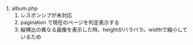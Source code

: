 1. album.php
    1. レスポンシブが未対応
    1. pagination で現在のページを判定表示する
    1. 縦横比の異なる画像を表示した時、heightがバラバラ。widthで縮小しているため